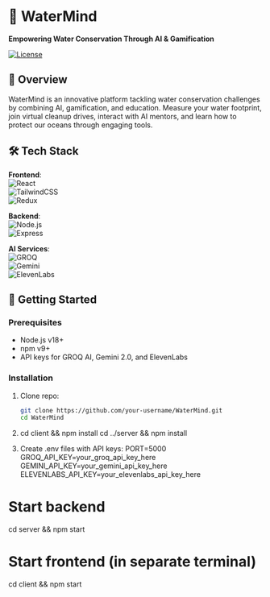 # 🌊 WaterMind

**Empowering Water Conservation Through AI & Gamification**

[![License](https://img.shields.io/badge/License-MIT-blue.svg)](https://opensource.org/licenses/MIT)

## 📖 Overview
WaterMind is an innovative platform tackling water conservation challenges by combining AI, gamification, and education. Measure your water footprint, join virtual cleanup drives, interact with AI mentors, and learn how to protect our oceans through engaging tools.


## 🛠️ Tech Stack
**Frontend**:  
![React](https://img.shields.io/badge/React-20232A?style=flat&logo=react)  
![TailwindCSS](https://img.shields.io/badge/TailwindCSS-38B2AC?style=flat&logo=tailwind-css)  
![Redux](https://img.shields.io/badge/Redux-593D88?style=flat&logo=redux)

**Backend**:  
![Node.js](https://img.shields.io/badge/Node.js-43853D?style=flat&logo=node.js)  
![Express](https://img.shields.io/badge/Express-000000?style=flat&logo=express)

**AI Services**:  
![GROQ](https://img.shields.io/badge/GROQ-AI-9cf)  
![Gemini](https://img.shields.io/badge/Gemini_2.0-LLM-orange)  
![ElevenLabs](https://img.shields.io/badge/ElevenLabs-Voice_AI-black)

## 🚀 Getting Started

### Prerequisites
- Node.js v18+
- npm v9+
- API keys for GROQ AI, Gemini 2.0, and ElevenLabs

### Installation
1. Clone repo:
   ```bash
   git clone https://github.com/your-username/WaterMind.git
   cd WaterMind

2. cd client && npm install
   cd ../server && npm install

3.  Create .env files with API keys:
   PORT=5000
   GROQ_API_KEY=your_groq_api_key_here
   GEMINI_API_KEY=your_gemini_api_key_here
   ELEVENLABS_API_KEY=your_elevenlabs_api_key_here

# Start backend
cd server && npm start

# Start frontend (in separate terminal)
cd client && npm start
